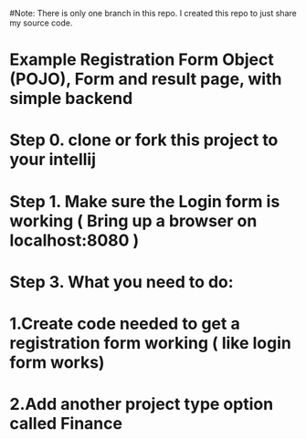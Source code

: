 #Note: There is only one branch in this repo.  I created this repo to just share my source code.

# Example Registration Form Object (POJO), Form and result page, with simple backend

# Step 0.   clone or fork this project to your intellij

# Step 1.  Make sure the Login form is working ( Bring up a browser on localhost:8080 )

# Step 3. What you need to do: 
#         1.Create code needed to get a registration form working ( like login form works)
#         2.Add another project type option called Finance 
